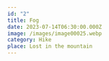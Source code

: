 ```yaml
---
id: "2"
title: Fog
date: 2023-07-14T06:30:00.000Z
image: /images/image00025.webp
category: Hike
place: Lost in the mountain
---
```

